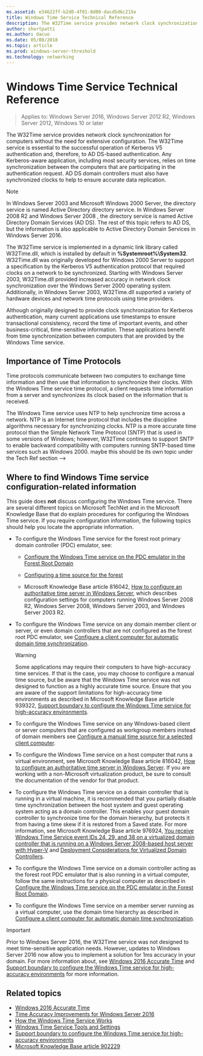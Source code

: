 ```yaml
---
ms.assetid: e34622ff-b2d0-4f81-8d00-dacd5d6c215e
title: Windows Time Service Technical Reference
description: The W32Time service provides network clock synchronization for computers without the need for extensive configuration. The W32Time service is essential to the successful operation of Kerberos V5 authentication and, therefore, to AD DS-based authentication.
author: shortpatti
ms.author: dacuo
ms.date: 05/08/2018
ms.topic: article
ms.prod: windows-server-threshold
ms.technology: networking
---
```


# Windows Time Service Technical Reference
>Applies to: Windows Server 2016, Windows Server 2012 R2, Windows Server 2012, Windows 10 or later

The W32Time service provides network clock synchronization for computers without the need for extensive configuration. The W32Time service is essential to the successful operation of Kerberos V5 authentication and, therefore, to AD DS-based authentication. Any Kerberos-aware application, including most security services, relies on time synchronization between the computers that are participating in the authentication request. AD DS domain controllers must also have synchronized clocks to help to ensure accurate data replication.

> [!NOTE]  
> In Windows Server 2003 and Microsoft Windows 2000 Server, the directory service is named Active Directory directory service. In  Windows Server 2008 R2  and  Windows Server 2008 , the directory service is named Active Directory Domain Services (AD DS). The rest of this topic refers to AD DS, but the information is also applicable to Active Directory Domain Services in Windows Server 2016.

The W32Time service is implemented in a dynamic link library called W32Time.dll, which is installed by default in **%Systemroot%\System32**. W32Time.dll was originally developed for Windows 2000 Server to support a specification by the Kerberos V5 authentication protocol that required clocks on a network to be synchronized. Starting with Windows Server 2003, W32Time.dll provided increased accuracy in network clock synchronization over the Windows Server 2000 operating system. Additionally, in Windows Server 2003, W32Time.dll supported a variety of hardware devices and network time protocols using time providers.

Although originally designed to provide clock synchronization for Kerberos authentication, many current applications use timestamps to ensure transactional consistency, record the time of important events, and other business-critical, time-sensitive information.  These applications benefit from time synchronization between computers that are provided by the Windows Time service.

## Importance of Time Protocols
Time protocols communicate between two computers to exchange time information and then use that information to synchronize their clocks. With the Windows Time service time protocol, a client requests time information from a server and synchronizes its clock based on the information that is received.
  
The Windows Time service uses NTP to help synchronize time across a network. NTP is an Internet time protocol that includes the discipline algorithms necessary for synchronizing clocks. NTP is a more accurate time protocol than the Simple Network Time Protocol (SNTP) that is used in some versions of Windows; however, W32Time continues to support SNTP to enable backward compatibility with computers running SNTP-based time services such as Windows 2000.
 maybe this should be its own topic under the Tech Ref section -->
## Where to find Windows Time service configuration-related information  
This guide does **not** discuss configuring the Windows Time service. There are several different topics on Microsoft TechNet and in the Microsoft Knowledge Base that do explain procedures for configuring the Windows Time service. If you require configuration information, the following topics should help you locate the appropriate information.  
-   To configure the Windows Time service for the forest root primary domain controller (PDC) emulator, see:
  
    -   [Configure the Windows Time service on the PDC emulator in the Forest Root Domain](https://docs.microsoft.com/previous-versions/windows/it-pro/windows-server-2008-R2-and-2008/cc731191%28v=ws.10%29) 
  
    -   [Configuring a time source for the forest](https://docs.microsoft.com/previous-versions/windows/it-pro/windows-server-2008-r2-and-2008/cc794823%28v%3dws.10%29) 
  
    -   Microsoft Knowledge Base article 816042, [How to configure an authoritative time server in Windows Server](https://go.microsoft.com/fwlink/?LinkID=60402), which describes configuration settings for computers running Windows Server 2008 R2, Windows Server 2008, Windows Server 2003, and Windows Server 2003 R2.  
  
-   To configure the Windows Time service on any domain member client or server, or even domain controllers that are not configured as the forest root PDC emulator, see [Configure a client computer for automatic domain time synchronization](https://docs.microsoft.com/previous-versions/windows/it-pro/windows-server-2008-r2-and-2008/cc816884%28v%3dws.10%29).  
  
    > [!WARNING]  
    > Some applications may require their computers to have high-accuracy time services. If that is the case, you may choose to configure a manual time source, but be aware that the Windows Time service was not designed to function as a highly accurate time source. Ensure that you are aware of the support limitations for high-accuracy time environments as described in Microsoft Knowledge Base article 939322, [Support boundary to configure the Windows Time service for high-accuracy environments](support-boundary.md).  
  
-   To configure the Windows Time service on any Windows-based client or server computers that are configured as workgroup members instead of domain members see [Configure a manual time source for a selected client computer](https://docs.microsoft.com/previous-versions/windows/it-pro/windows-server-2008-r2-and-2008/cc816656%28v%3dws.10%29).  
  
-   To configure the Windows Time service on a host computer that runs a virtual environment, see Microsoft Knowledge Base article 816042, [How to configure an authoritative time server in Windows Server](https://go.microsoft.com/fwlink/?LinkID=60402). If you are working with a non-Microsoft virtualization product, be sure to consult the documentation of the vendor for that product.  
  
-   To configure the Windows Time service on a domain controller that is running in a virtual machine, it is recommended that you partially disable time synchronization between the host system and guest operating system acting as a domain controller. This enables your guest domain controller to synchronize time for the domain hierarchy, but protects it from having a time skew if it is restored from a Saved state. For more information, see Microsoft Knowledge Base article 976924, [You receive Windows Time Service event IDs 24, 29, and 38 on a virtualized domain controller that is running on a Windows Server 2008-based host server with Hyper-V](https://go.microsoft.com/fwlink/?LinkID=192236) and [Deployment Considerations for Virtualized Domain Controllers](https://go.microsoft.com/fwlink/?LinkID=192235).  
  
-   To configure the Windows Time service on a domain controller acting as the forest root PDC emulator that is also running in a virtual computer, follow the same instructions for a physical computer as described in [Configure the Windows Time service on the PDC emulator in the Forest Root Domain](https://docs.microsoft.com/previous-versions/windows/it-pro/windows-server-2008-R2-and-2008/cc731191%28v=ws.10%29).  
  
-   To configure the Windows Time service on a member server running as a virtual computer, use the domain time hierarchy as described in [Configure a client computer for automatic domain time synchronization](https://docs.microsoft.com/previous-versions/windows/it-pro/windows-server-2008-r2-and-2008/cc816884%28v%3dws.10%29).


> [!IMPORTANT]  
> Prior to Windows Server 2016, the W32Time service was not designed to meet time-sensitive application needs.  However, updates to Windows Server 2016 now allow you to implement a solution for 1ms accuracy in your domain.  For more information about, see  [Windows 2016 Accurate Time](accurate-time.md) and [Support boundary to configure the Windows Time service for high-accuracy environments](support-boundary.md) for more information.

## Related topics
- [Windows 2016 Accurate Time](accurate-time.md)
- [Time Accuracy Improvements for Windows Server 2016](windows-server-2016-improvements.md)  
- [How the Windows Time Service Works](How-the-Windows-Time-Service-Works.md)  
- [Windows Time Service Tools and Settings](Windows-Time-Service-Tools-and-Settings.md)  
- [Support boundary to configure the Windows Time service for high-accuracy environments](support-boundary.md)
- [Microsoft Knowledge Base article 902229](https://go.microsoft.com/fwlink/?LinkId=186066)